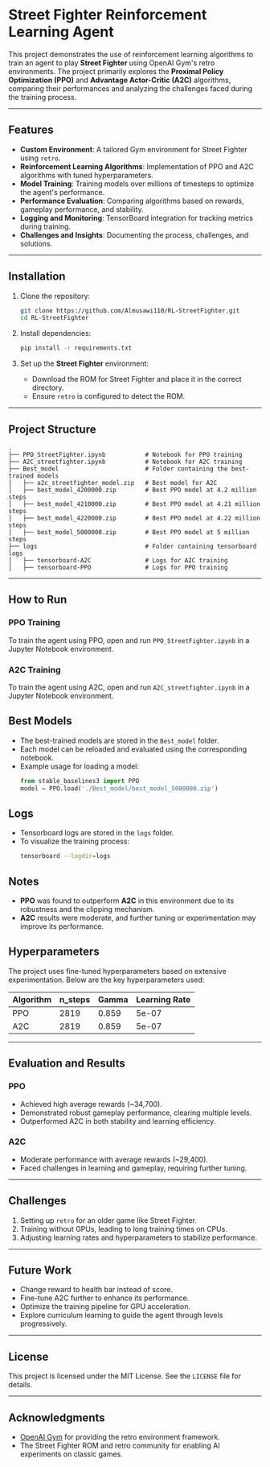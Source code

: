 
# Street Fighter Reinforcement Learning Agent

This project demonstrates the use of reinforcement learning algorithms to train an agent to play **Street Fighter** using OpenAI Gym's retro environments. The project primarily explores the **Proximal Policy Optimization (PPO)** and **Advantage Actor-Critic (A2C)** algorithms, comparing their performances and analyzing the challenges faced during the training process.

---

## Features
- **Custom Environment**: A tailored Gym environment for Street Fighter using `retro`.
- **Reinforcement Learning Algorithms**: Implementation of PPO and A2C algorithms with tuned hyperparameters.
- **Model Training**: Training models over millions of timesteps to optimize the agent's performance.
- **Performance Evaluation**: Comparing algorithms based on rewards, gameplay performance, and stability.
- **Logging and Monitoring**: TensorBoard integration for tracking metrics during training.
- **Challenges and Insights**: Documenting the process, challenges, and solutions.

---

## Installation

1. Clone the repository:
   ```bash
   git clone https://github.com/Almusawi110/RL-StreetFighter.git
   cd RL-StreetFighter
   ```

2. Install dependencies:
   ```bash
   pip install -r requirements.txt
   ```

3. Set up the **Street Fighter** environment:
   - Download the ROM for Street Fighter and place it in the correct directory.
   - Ensure `retro` is configured to detect the ROM.

---


## Project Structure

```
.
├── PPO_StreetFighter.ipynb           # Notebook for PPO training
├── A2C_streetfighter.ipynb           # Notebook for A2C training
├── Best_model                        # Folder containing the best-trained models
│   ├── a2c_streetfighter_model.zip   # Best model for A2C
│   ├── best_model_4200000.zip        # Best PPO model at 4.2 million steps
│   ├── best_model_4210000.zip        # Best PPO model at 4.21 million steps
│   ├── best_model_4220000.zip        # Best PPO model at 4.22 million steps
│   ├── best_model_5000000.zip        # Best PPO model at 5 million steps
├── logs                              # Folder containing tensorboard logs
│   ├── tensorboard-A2C               # Logs for A2C training
│   ├── tensorboard-PPO               # Logs for PPO training
```

---
## How to Run

### PPO Training
To train the agent using PPO, open and run `PPO_StreetFighter.ipynb` in a Jupyter Notebook environment.

### A2C Training
To train the agent using A2C, open and run `A2C_streetfighter.ipynb` in a Jupyter Notebook environment.

## Best Models

- The best-trained models are stored in the `Best_model` folder.
- Each model can be reloaded and evaluated using the corresponding notebook.
- Example usage for loading a model:
    ```python
    from stable_baselines3 import PPO
    model = PPO.load('./Best_model/best_model_5000000.zip')
    ```

## Logs

- Tensorboard logs are stored in the `logs` folder.
- To visualize the training process:
    ```bash
    tensorboard --logdir=logs
    ```

## Notes

- **PPO** was found to outperform **A2C** in this environment due to its robustness and the clipping mechanism.
- **A2C** results were moderate, and further tuning or experimentation may improve its performance.

## Hyperparameters
The project uses fine-tuned hyperparameters based on extensive experimentation. Below are the key hyperparameters used:

| Algorithm | n_steps | Gamma | Learning Rate |
|-----------|---------|-------|---------------|
| PPO       | 2819    | 0.859 | 5e-07         |
| A2C       | 2819    | 0.859 | 5e-07         |

---

## Evaluation and Results

### PPO
- Achieved high average rewards (~34,700).
- Demonstrated robust gameplay performance, clearing multiple levels.
- Outperformed A2C in both stability and learning efficiency.

### A2C
- Moderate performance with average rewards (~29,400).
- Faced challenges in learning and gameplay, requiring further tuning.

---

## Challenges
1. Setting up `retro` for an older game like Street Fighter.
2. Training without GPUs, leading to long training times on CPUs.
3. Adjusting learning rates and hyperparameters to stabilize performance.

---

## Future Work
- Change reward to health bar instead of score.
- Fine-tune A2C further to enhance its performance.
- Optimize the training pipeline for GPU acceleration.
- Explore curriculum learning to guide the agent through levels progressively.

---

## License
This project is licensed under the MIT License. See the `LICENSE` file for details.

---

## Acknowledgments
- [OpenAI Gym](https://github.com/openai/gym) for providing the retro environment framework.
- The Street Fighter ROM and retro community for enabling AI experiments on classic games.
